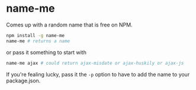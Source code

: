 name-me
===

Comes up with a random name that is free on NPM.

```bash
npm install -g name-me
name-me # returns a name
```

or pass it something to start with

```bash
name-me ajax # could return ajax-misdate or ajax-huskily or ajax-js
```

If you're fealing lucky, pass it the `-p` option to have to add the name to your package.json.